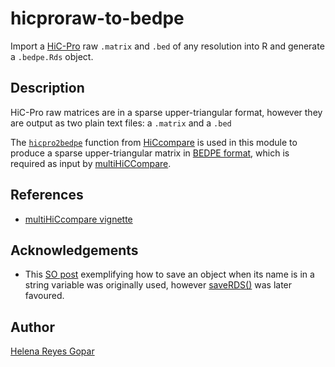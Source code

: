 # hicproraw-to-bedpe #

Import a [HiC-Pro](http://nservant.github.io/HiC-Pro/) raw `.matrix` and `.bed` of any resolution into R and generate a `.bedpe.Rds` object.


## Description ##

HiC-Pro raw matrices are in a sparse upper-triangular format, however they are output as two plain text files: a `.matrix` and a `.bed`

The [`hicpro2bedpe`](https://rdrr.io/bioc/HiCcompare/man/hicpro2bedpe.html) function from [HiCcompare](https://bmcbioinformatics.biomedcentral.com/articles/10.1186/s12859-018-2288-x) is used in this module to produce a sparse upper-triangular matrix in [BEDPE format](https://bedtools.readthedocs.io/en/latest/content/general-usage.html#bedpe-format), which is required as input by [multiHiCCompare](https://academic.oup.com/bioinformatics/article-abstract/35/17/2916/5298730?redirectedFrom=fulltext).



## References ##

- [multiHiCcompare vignette](https://bioconductor.org/packages/devel/bioc/vignettes/multiHiCcompare/inst/doc/multiHiCcompare.html#using-data-from-hic-pro)


## Acknowledgements ##

- This [SO post](https://stackoverflow.com/questions/4675755/how-to-save-with-a-particular-variable-name?rq=1) exemplifying how to save an object when its name is in a string variable was originally used, however [saveRDS()](https://www.r-bloggers.com/how-to-save-and-load-datasets-in-r-an-overview/) was later favoured.


## Author ##

[Helena Reyes Gopar](mailto:hreyes@inmegen.edu.mx)

 
